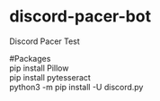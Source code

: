# discord-pacer-bot
Discord Pacer Test



#Packages   
pip install Pillow  
pip install pytesseract  
python3 -m pip install -U discord.py  

